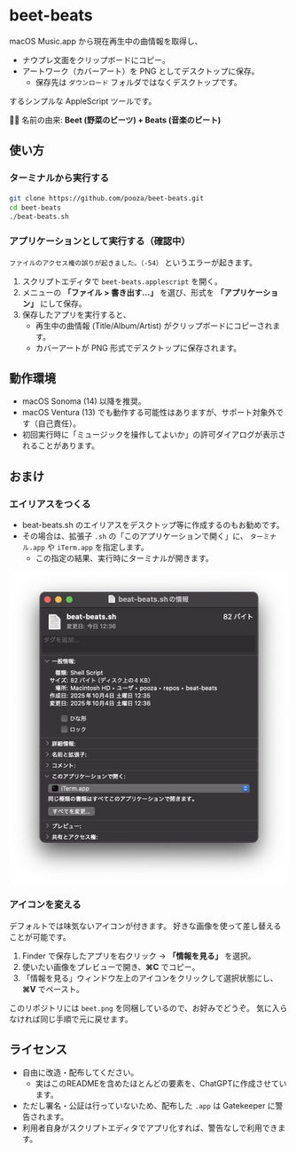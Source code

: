 # beet-beats

macOS Music.app から現在再生中の曲情報を取得し、

- ナウプレ文面をクリップボードにコピー。
- アートワーク（カバーアート）を PNG としてデスクトップに保存。
  - 保存先は `ダウンロード` フォルダではなくデスクトップです。

するシンプルな AppleScript ツールです。

🍠🎶 名前の由来: **Beet (野菜のビーツ) + Beats (音楽のビート)**

## 使い方

### ターミナルから実行する

```bash
git clone https://github.com/pooza/beet-beats.git
cd beet-beats
./beat-beats.sh
```

### アプリケーションとして実行する（確認中）

`ファイルのアクセス権の誤りが起きました。（-54）` というエラーが起きます。

1. スクリプトエディタで `beet-beats.applescript` を開く。
2. メニューの **「ファイル > 書き出す…」** を選び、形式を **「アプリケーション」** にして保存。
3. 保存したアプリを実行すると、
   - 再生中の曲情報 (Title/Album/Artist) がクリップボードにコピーされます。
   - カバーアートが PNG 形式でデスクトップに保存されます。

## 動作環境

- macOS Sonoma (14) 以降を推奨。
- macOS Ventura (13) でも動作する可能性はありますが、サポート対象外です（自己責任）。
- 初回実行時に「ミュージックを操作してよいか」の許可ダイアログが表示されることがあります。

## おまけ

### エイリアスをつくる

- beat-beats.sh のエイリアスをデスクトップ等に作成するのもお勧めです。
- その場合は、拡張子 `.sh` の「このアプリケーションで開く」に、 `ターミナル.app` や `iTerm.app` を指定します。
  - この指定の結果、実行時にターミナルが開きます。

![beat-beats.sh の情報](./images/appinfo.png)

### アイコンを変える

デフォルトでは味気ないアイコンが付きます。
好きな画像を使って差し替えることが可能です。

1. Finder で保存したアプリを右クリック → **「情報を見る」** を選択。
2. 使いたい画像をプレビューで開き、**⌘C** でコピー。
3. 「情報を見る」ウィンドウ左上のアイコンをクリックして選択状態にし、**⌘V** でペースト。

このリポジトリには `beet.png` を同梱しているので、お好みでどうぞ。
気に入らなければ同じ手順で元に戻せます。

## ライセンス

- 自由に改造・配布してください。
  - 実はこのREADMEを含めたほとんどの要素を、ChatGPTに作成させています。
- ただし署名・公証は行っていないため、配布した `.app` は Gatekeeper に警告されます。
- 利用者自身がスクリプトエディタでアプリ化すれば、警告なしで利用できます。
